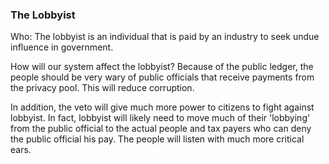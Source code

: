 
### The Lobbyist



Who: The lobbyist is an individual that is paid by an industry to seek undue influence in government.



How will our system affect the lobbyist? Because of the public ledger, the people should be very wary of public officials that receive payments from the privacy pool. This will reduce corruption.



In addition, the veto will give much more power to citizens to fight against lobbyist. In fact, lobbyist will likely need to move much of their 'lobbying' from the public official to the actual people and tax payers who can deny the public official his pay. The people will listen with much more critical ears.


<div style='display:none;' markdown="1">
\newpage


